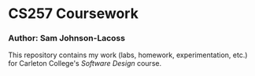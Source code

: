 # CS257 Coursework

### Author: Sam Johnson-Lacoss

This repository contains my work (labs, homework, experimentation, etc.) for Carleton College's *Software Design* course. 
